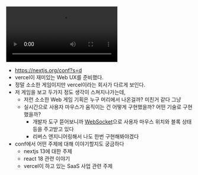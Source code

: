 ![nextjs-conf-2023](nextjs-conf-2023.mov)
- https://nextjs.org/conf?s=d
- vercel이 재미있는 Web UX를 준비했다.
- 정말 소소한 게임이지만 vercel이라는 회사가 다르게 보인다.
- 저 게임을 보고 두가지 정도 생각이 스쳐지나가는데,
	- 저런 소소한 Web 게임 기획은 누구 머리에서 나온걸까? 미친거 같다 그냥
	- 실시간으로 사용자 마우스가 움직이는 건 어떻게 구현했을까? 어떤 기술로 구현했을까?
		- 개발자 도구 뜯어보니까 [WebSocket](4.Archive/WebSocket.md)으로 사용자 마우스 위치와 블록 상태 등을 주고받고 있다
		- 리버스 엔지니어링해서 나도 한번 구현해봐야겠다
- conf에서 어떤 주제에 대해 이야기할지도 궁금하다
	- nextjs 13에 대한 주제
	- react 18 관련 이야기
	- vercel이 하고 있는 SaaS 사업 관련 주제
